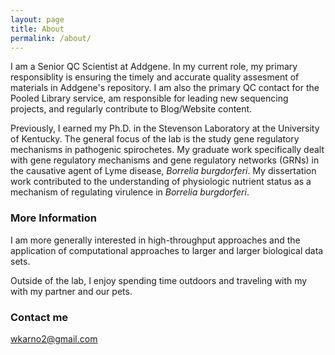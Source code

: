 ```yaml
---
layout: page
title: About
permalink: /about/
---
```


I am a Senior QC Scientist at Addgene. In my current role, my primary responsiblity is ensuring the timely and accurate quality assesment of materials in Addgene's repository. I am also the primary QC contact for the Pooled Library service, am responsible for leading new sequencing projects, and regularly contribute to Blog/Website content. 

Previously, I earned my Ph.D. in the Stevenson Laboratory at the University of Kentucky. The general focus of the lab is the study gene regulatory mechanisms in pathogenic spirochetes. My graduate work specifically dealt with gene regulatory mechanisms and gene regulatory networks (GRNs) in the causative agent of Lyme disease, *Borrelia burgdorferi*. My dissertation work contributed to the understanding of physiologic nutrient status as a mechanism of regulating virulence in *Borrelia burgdorferi*.

### More Information

I am more generally interested in high-throughput approaches and the application of computational approaches to larger and larger biological data sets.

Outside of the lab, I enjoy spending time outdoors and traveling with my with my partner and our pets.

### Contact me

[wkarno2@gmail.com](mailto:wkarno2@gmail.com)
